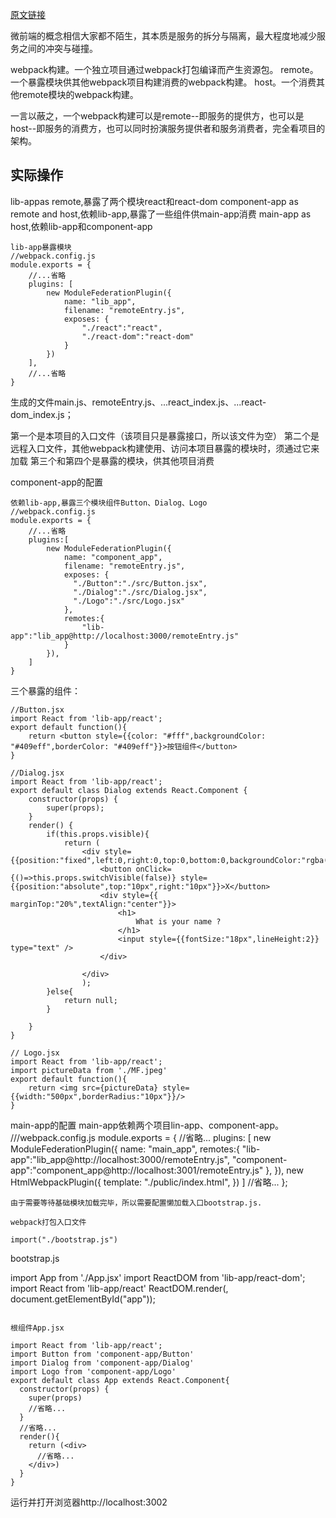 [原文链接](https://juejin.cn/post/6963326546606030856)

微前端的概念相信大家都不陌生，其本质是服务的拆分与隔离，最大程度地减少服务之间的冲突与碰撞。

webpack构建。一个独立项目通过webpack打包编译而产生资源包。
remote。一个暴露模块供其他webpack项目构建消费的webpack构建。
host。一个消费其他remote模块的webpack构建。

一言以蔽之，一个webpack构建可以是remote--即服务的提供方，也可以是host--即服务的消费方，也可以同时扮演服务提供者和服务消费者，完全看项目的架构。

## 实际操作
lib-appas remote,暴露了两个模块react和react-dom
component-app as remote and host,依赖lib-app,暴露了一些组件供main-app消费
main-app as host,依赖lib-app和component-app

```
lib-app暴露模块
//webpack.config.js
module.exports = {
    //...省略
    plugins: [
        new ModuleFederationPlugin({
            name: "lib_app",
            filename: "remoteEntry.js",
            exposes: {
                "./react":"react",
                "./react-dom":"react-dom"
            }
        })
    ],
    //...省略
}

```

生成的文件main.js、remoteEntry.js、...react_index.js、...react-dom_index.js；

第一个是本项目的入口文件（该项目只是暴露接口，所以该文件为空）
第二个是远程入口文件，其他webpack构建使用、访问本项目暴露的模块时，须通过它来加载
第三个和第四个是暴露的模块，供其他项目消费

component-app的配置
```
依赖lib-app,暴露三个模块组件Button、Dialog、Logo
//webpack.config.js
module.exports = {
    //...省略
    plugins:[
        new ModuleFederationPlugin({
            name: "component_app",
            filename: "remoteEntry.js",
            exposes: {
              "./Button":"./src/Button.jsx",
              "./Dialog":"./src/Dialog.jsx",
              "./Logo":"./src/Logo.jsx"
            },
            remotes:{
                "lib-app":"lib_app@http://localhost:3000/remoteEntry.js"
            }
        }),
    ]
}
```
三个暴露的组件：
```
//Button.jsx
import React from 'lib-app/react';
export default function(){
    return <button style={{color: "#fff",backgroundColor: "#409eff",borderColor: "#409eff"}}>按钮组件</button>
}
```
```
//Dialog.jsx
import React from 'lib-app/react';
export default class Dialog extends React.Component {
    constructor(props) {
        super(props);
    }
    render() {
        if(this.props.visible){
            return (
                <div style={{position:"fixed",left:0,right:0,top:0,bottom:0,backgroundColor:"rgba(0,0,0,.3)"}}>
                    <button onClick={()=>this.props.switchVisible(false)} style={{position:"absolute",top:"10px",right:"10px"}}>X</button>
                    <div style={{ marginTop:"20%",textAlign:"center"}}>
                        <h1>
                            What is your name ?
                        </h1>
                        <input style={{fontSize:"18px",lineHeight:2}} type="text" />
                    </div>
                    
                </div>
                );
        }else{
            return null;
        }
        
    }
}
```
```
// Logo.jsx
import React from 'lib-app/react';
import pictureData from './MF.jpeg'
export default function(){
    return <img src={pictureData} style={{width:"500px",borderRadius:"10px"}}/>
}
```
main-app的配置
main-app依赖两个项目lin-app、component-app。
///webpack.config.js
module.exports = {
    //省略...
    plugins: [
        new ModuleFederationPlugin({
            name: "main_app",
            remotes:{
                "lib-app":"lib_app@http://localhost:3000/remoteEntry.js",
                "component-app":"component_app@http://localhost:3001/remoteEntry.js"
            },
        }),
        new HtmlWebpackPlugin({
          template: "./public/index.html",
        })
    ]
    //省略...
};
```
由于需要等待基础模块加载完毕，所以需要配置懒加载入口bootstrap.js.

webpack打包入口文件

import("./bootstrap.js")
```

bootstrap.js

import App from './App.jsx'
import ReactDOM from 'lib-app/react-dom';
import React from 'lib-app/react'
ReactDOM.render(<App />, document.getElementById("app"));
```

根组件App.jsx

import React from 'lib-app/react';
import Button from 'component-app/Button'
import Dialog from 'component-app/Dialog'
import Logo from 'component-app/Logo'
export default class App extends React.Component{
  constructor(props) {
    super(props)
    //省略...
  }
  //省略...
  render(){
    return (<div>
      //省略...
    </div>)
  }
}
```
运行并打开浏览器http://localhost:3002


